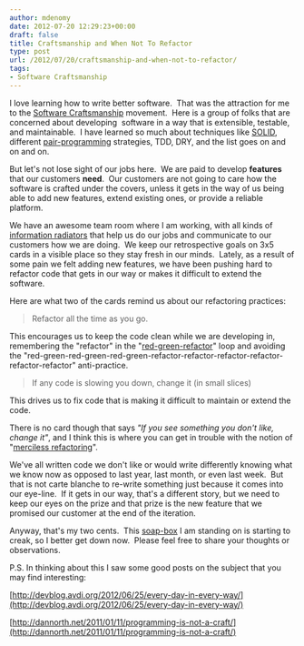 ```yaml
---
author: mdenomy
date: 2012-07-20 12:29:23+00:00
draft: false
title: Craftsmanship and When Not To Refactor
type: post
url: /2012/07/20/craftsmanship-and-when-not-to-refactor/
tags:
- Software Craftsmanship
---
```


I love learning how to write better software.  That was the attraction for me to the [Software Craftsmanship](http://manifesto.softwarecraftsmanship.org/) movement.  Here is a group of folks that are concerned about developing  software in a way that is extensible, testable, and maintainable.  I have learned so much about techniques like [SOLID](http://en.wikipedia.org/wiki/SOLID_(object-oriented_design)), different [pair-programming](http://mdenomy.wordpress.com/category/pair-programming/) strategies, TDD, DRY, and the list goes on and on and on.

But let's not lose sight of our jobs here.  We are paid to develop **features** that our customers **need**.  Our customers are not going to care how the software is crafted under the covers, unless it gets in the way of us being able to add new features, extend existing ones, or provide a reliable platform.

We have an awesome team room where I am working, with all kinds of [information radiators](http://alistair.cockburn.us/Information+radiator) that help us do our jobs and communicate to our customers how we are doing.  We keep our retrospective goals on 3x5 cards in a visible place so they stay fresh in our minds.  Lately, as a result of some pain we felt adding new features, we have been pushing hard to refactor code that gets in our way or makes it difficult to extend the software.

Here are what two of the cards remind us about our refactoring practices:


<blockquote>Refactor all the time as you go.</blockquote>


This encourages us to keep the code clean while we are developing in, remembering the "refactor" in the "[red-green-refactor](http://jamesshore.com/Blog/Red-Green-Refactor.html)" loop and avoiding the "red-green-red-green-red-green-refactor-refactor-refactor-refactor-refactor-refactor" anti-practice.


<blockquote>If any code is slowing you down, change it (in small slices)</blockquote>


This drives us to fix code that is making it difficult to maintain or extend the code.

There is no card though that says _"If you see something you don't like, change it"_, and I think this is where you can get in trouble with the notion of "[merciless refactoring](http://c2.com/xp/RefactorMercilessly.html)".

We've all written code we don't like or would write differently knowing what we know now as opposed to last year, last month, or even last week.  But that is not carte blanche to re-write something just because it comes into our eye-line.  If it gets in our way, that's a different story, but we need to keep our eyes on the prize and that prize is the new feature that we promised our customer at the end of the iteration.

Anyway, that's my two cents.  This [soap-box](http://en.wikipedia.org/wiki/Soapbox) I am standing on is starting to creak, so I better get down now.  Please feel free to share your thoughts or observations.

P.S. In thinking about this I saw some good posts on the subject that you may find interesting:

[http://devblog.avdi.org/2012/06/25/every-day-in-every-way/](http://devblog.avdi.org/2012/06/25/every-day-in-every-way/)

[http://dannorth.net/2011/01/11/programming-is-not-a-craft/](http://dannorth.net/2011/01/11/programming-is-not-a-craft/)
